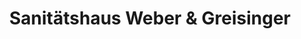 ---
title: "Sanitätshaus Weber & Greisinger"
url: /heilbronn/sanitaetshaus-weber-und-greisinger/
shop: Sanitätshaus
---